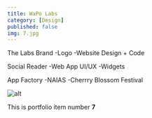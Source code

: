 ```yaml
---
title: WaPo Labs
category: [Design]
published: false
img: 7.jpg
---
```


The Labs Brand
-Logo
-Website Design + Code

Social Reader
-Web App UI/UX
-Widgets

App Factory
-NAIAS
-Cherrry Blossom Festival

![alt](/assets/img/portfolio/7.jpg)

This is portfolio item number __7__